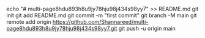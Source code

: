 echo "# multi-page8hdu893h8u9jy78hju98j434s98yy7" >> README.md
git init
git add README.md
git commit -m "first commit"
git branch -M main
git remote add origin https://github.com/Shannareed/multi-page8hdu893h8u9jy78hju98j434s98yy7.git
git push -u origin main